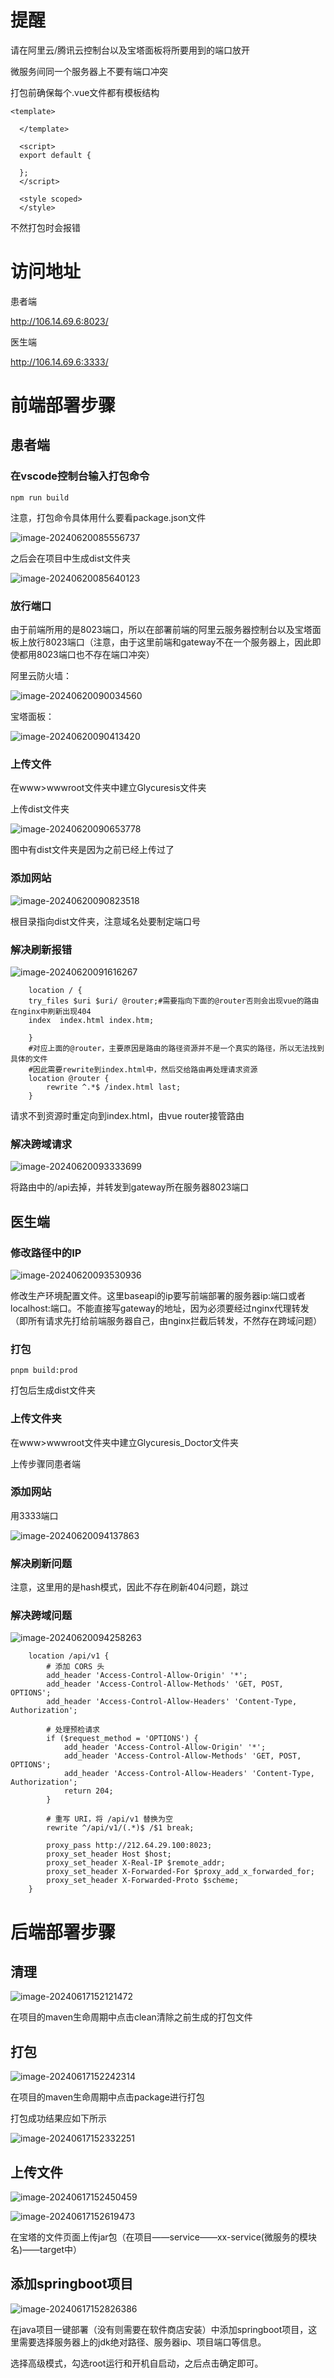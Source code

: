 # 提醒

请在阿里云/腾讯云控制台以及宝塔面板将所要用到的端口放开

微服务间同一个服务器上不要有端口冲突

打包前确保每个.vue文件都有模板结构

```
<template>

  </template>
  
  <script>
  export default {

  };
  </script>
  
  <style scoped>
  </style>
```

不然打包时会报错

# 访问地址

患者端

http://106.14.69.6:8023/

医生端

http://106.14.69.6:3333/

# 前端部署步骤

## 患者端

### 在vscode控制台输入打包命令

```
npm run build
```

注意，打包命令具体用什么要看package.json文件

![image-20240620085556737](部署文档.assets/image-20240620085556737.png)

之后会在项目中生成dist文件夹

![image-20240620085640123](部署文档.assets/image-20240620085640123.png)

### 放行端口

由于前端所用的是8023端口，所以在部署前端的阿里云服务器控制台以及宝塔面板上放行8023端口（注意，由于这里前端和gateway不在一个服务器上，因此即使都用8023端口也不存在端口冲突）

阿里云防火墙：

![image-20240620090034560](部署文档.assets/image-20240620090034560.png)

宝塔面板：

![image-20240620090413420](部署文档.assets/image-20240620090413420.png)

### 上传文件

在www>wwwroot文件夹中建立Glycuresis文件夹

上传dist文件夹

![image-20240620090653778](部署文档.assets/image-20240620090653778.png)

图中有dist文件夹是因为之前已经上传过了

### 添加网站

![image-20240620090823518](部署文档.assets/image-20240620090823518.png)

根目录指向dist文件夹，注意域名处要制定端口号

### 解决刷新报错

![image-20240620091616267](部署文档.assets/image-20240620091616267.png)

```
    location / {
    try_files $uri $uri/ @router;#需要指向下面的@router否则会出现vue的路由在nginx中刷新出现404
    index  index.html index.htm;
      
    }
    #对应上面的@router，主要原因是路由的路径资源并不是一个真实的路径，所以无法找到具体的文件
    #因此需要rewrite到index.html中，然后交给路由再处理请求资源
    location @router {
        rewrite ^.*$ /index.html last;
    }
```

请求不到资源时重定向到index.html，由vue router接管路由

### 解决跨域请求

![image-20240620093333699](部署文档.assets/image-20240620093333699.png)

将路由中的/api去掉，并转发到gateway所在服务器8023端口

## 医生端

### 修改路径中的IP

![image-20240620093530936](部署文档.assets/image-20240620093530936.png)

修改生产环境配置文件。这里baseapi的ip要写前端部署的服务器ip:端口或者localhost:端口。不能直接写gateway的地址，因为必须要经过nginx代理转发（即所有请求先打给前端服务器自己，由nginx拦截后转发，不然存在跨域问题）

### 打包

```
pnpm build:prod
```

打包后生成dist文件夹

### 上传文件夹

在www>wwwroot文件夹中建立Glycuresis_Doctor文件夹

上传步骤同患者端

### 添加网站

用3333端口

![image-20240620094137863](部署文档.assets/image-20240620094137863.png)

### 解决刷新问题

注意，这里用的是hash模式，因此不存在刷新404问题，跳过

### 解决跨域问题

![image-20240620094258263](部署文档.assets/image-20240620094258263.png)

```
    location /api/v1 {
        # 添加 CORS 头
        add_header 'Access-Control-Allow-Origin' '*';
        add_header 'Access-Control-Allow-Methods' 'GET, POST, OPTIONS';
        add_header 'Access-Control-Allow-Headers' 'Content-Type, Authorization';

        # 处理预检请求
        if ($request_method = 'OPTIONS') {
            add_header 'Access-Control-Allow-Origin' '*';
            add_header 'Access-Control-Allow-Methods' 'GET, POST, OPTIONS';
            add_header 'Access-Control-Allow-Headers' 'Content-Type, Authorization';
            return 204;
        }

        # 重写 URI，将 /api/v1 替换为空
        rewrite ^/api/v1/(.*)$ /$1 break;

        proxy_pass http://212.64.29.100:8023;
        proxy_set_header Host $host;
        proxy_set_header X-Real-IP $remote_addr;
        proxy_set_header X-Forwarded-For $proxy_add_x_forwarded_for;
        proxy_set_header X-Forwarded-Proto $scheme;
    }
```



# 后端部署步骤

## 清理

![image-20240617152121472](部署文档.assets/image-20240617152121472.png)

在项目的maven生命周期中点击clean清除之前生成的打包文件

## 打包

![image-20240617152242314](部署文档.assets/image-20240617152242314.png)

在项目的maven生命周期中点击package进行打包

打包成功结果应如下所示

![image-20240617152332251](部署文档.assets/image-20240617152332251.png)

## 上传文件

![image-20240617152450459](部署文档.assets/image-20240617152450459-17186090910841.png)

![image-20240617152619473](部署文档.assets/image-20240617152619473.png)

在宝塔的文件页面上传jar包（在项目——service——xx-service(微服务的模块名)——target中）

## 添加springboot项目

![image-20240617152826386](部署文档.assets/image-20240617152826386.png)

在java项目一键部署（没有则需要在软件商店安装）中添加springboot项目，这里需要选择服务器上的jdk绝对路径、服务器ip、项目端口等信息。

选择高级模式，勾选root运行和开机自启动，之后点击确定即可。